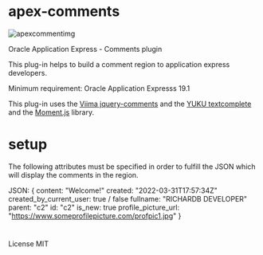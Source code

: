 # apex-comments

![apexcommentimg](https://user-images.githubusercontent.com/100072414/161127400-6822527c-df3c-46ee-b11d-206db1d3a298.jpg)

Oracle Application Express - Comments plugin

This plug-in helps to build a comment region to application express developers.

Minimum requirement: Oracle Application Expresss 19.1

This plug-in uses the <a href="https://viima.github.io/jquery-comments/" rel="nofollow">Viima jquery-comments</a> and the <a href="https://github.com/yuku/textcomplete" rel="nofollow">YUKU textcomplete</a> and the <a href="https://momentjs.com/" rel="nofollow">Moment.js</a> library.

# setup

The following attributes must be specified in order to fulfill the JSON which will display the comments in the region.

JSON:
{
content: "Welcome!"
created: "2022-03-31T17:57:34Z"
created_by_current_user: true / false
fullname: "RICHARDB DEVELOPER"
parent: "c2"
id: "c2"
is_new: true
profile_picture_url: "https://www.someprofilepicture.com/profpic1.jpg"
}

#

License MIT
